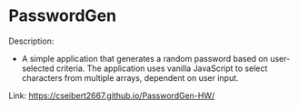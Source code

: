 # PasswordGen

Description:
- A simple application that generates a random password based on user-selected criteria. The application uses vanilla JavaScript to select characters from multiple arrays, dependent on user input.

Link:  https://cseibert2667.github.io/PasswordGen-HW/
